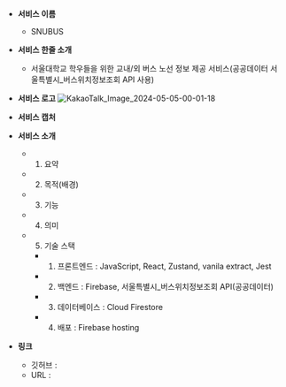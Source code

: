 - **서비스 이름**
    - SNUBUS
 
- **서비스 한줄 소개**
    - 서울대학교 학우들을 위한 교내/외 버스 노선 정보 제공 서비스(공공데이터 서울특별시_버스위치정보조회 API 사용)

- **서비스 로고**
    ![KakaoTalk_Image_2024-05-05-00-01-18](https://github.com/hoooooojjjj/SNUBUS/assets/115417640/8f3802f9-7d6e-4e4d-9b01-4faeab7d2ade)

- **서비스 캡처**
  

- **서비스 소개**
    
    - 1. 요약
    - 2. 목적(배경)
    - 3. 기능
    - 4. 의미
    - 5. 기술 스택
      - 1. 프론트엔드 : JavaScript, React, Zustand, vanila extract, Jest
      - 2. 백엔드 : Firebase, 서울특별시_버스위치정보조회 API(공공데이터)
      - 3. 데이터베이스 :  Cloud Firestore
      - 4. 배포 : Firebase hosting
    
- **링크**
    - 깃허브 : 
    - URL : 
